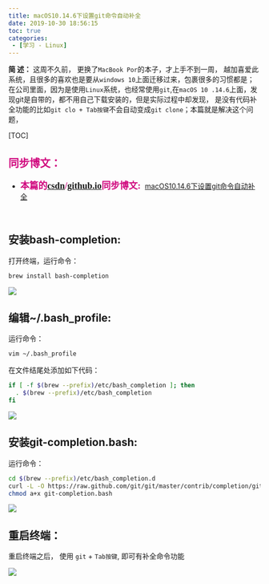 ```yaml
---
title: macOS10.14.6下设置git命令自动补全
date: 2019-10-30 18:56:15
toc: true
categories: 
 - [学习 - Linux]
---
```




**简  述：**  这周不久前， 更换了`MacBook Por`的本子，才上手不到一周， 越加喜爱此系统，且很多的喜欢也是要从`windows 10`上面迁移过来，包裹很多的习惯都是；在公司里面，因为是使用`Linux`系统，也经常使用`git`,在`macOS 10 .14.6`上面，发现git是自带的，都不用自己下载安装的，但是实际过程中却发现， 是没有代码补全功能的比如`git clo + Tab按键`不会自动变成`git clone`；本篇就是解决这个问题，

<!-- more -->

[TOC]

## <font color=#D0087E  face="幼圆">同步博文：</font>

- <font color=#D0087E  size=4 face="幼圆">**本篇的[csdn](https://blog.csdn.net/qq_33154343)/[github.io](https://touwoyimuli.github.io/)同步博文:** </font> [macOS10.14.6下设置git命令自动补全](https://blog.csdn.net/qq_33154343/article/details/102887559)

<br>

## 安装bash-completion:

打开终端，运行命令：

```bash
brew install bash-completion
```

<img src="https://raw.githubusercontent.com/touwoyimuli/FigureBed/dev/img2/Snipaste_2019-10-30_19-18-21_mark.png"/>

<br>

## 编辑~/.bash_profile:

运行命令：

```bash
vim ~/.bash_profile 
```

在文件结尾处添加如下代码：

```bash
if [ -f $(brew --prefix)/etc/bash_completion ]; then
  . $(brew --prefix)/etc/bash_completion
fi
```

<img src="https://raw.githubusercontent.com/touwoyimuli/FigureBed/dev/img2/Snipaste_2019-10-30_19-19-01_mark.png"/>

<br>

## 安装git-completion.bash:

运行命令：

```bash
cd $(brew --prefix)/etc/bash_completion.d
curl -L -O https://raw.github.com/git/git/master/contrib/completion/git-completion.bash
chmod a+x git-completion.bash
```

<img src="https://raw.githubusercontent.com/touwoyimuli/FigureBed/dev/img2/Snipaste_2019-10-30_19-22-03_mark.png"/>

<br>

## 重启终端：

重启终端之后， 使用 `git` + `Tab按键`, 即可有补全命令功能

<img src="https://raw.githubusercontent.com/touwoyimuli/FigureBed/dev/img2/Snipaste_2019-10-30_19-25-47_mark.png"/>
